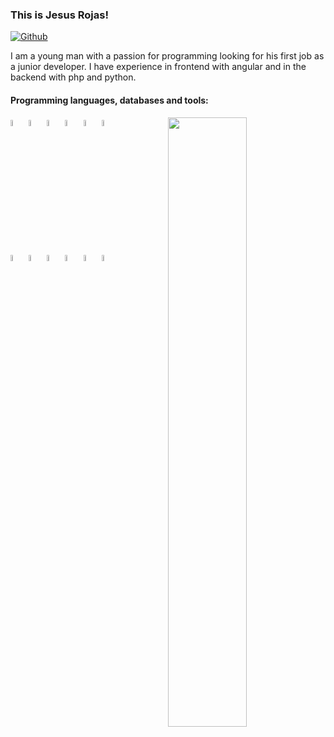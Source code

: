 ### This is Jesus Rojas!

[![Github](https://img.shields.io/badge/-Github-000?style=flat&logo=Github&logoColor=white)](https://github.com/Jesus-Rojas)

I am a young man with a passion for programming looking for his first job as a junior developer.
I have experience in frontend with angular and in the backend with php and python.


#### Programming languages, databases and tools: 
<p>
	<img width="50%" align="right" src="https://github-readme-stats.vercel.app/api?username=Jesus-Rojas&show_icons=true&hide_border=true" />

<code><img width="5%" src="https://www.vectorlogo.zone/logos/python/python-icon.svg"></code>
<code><img width="5%" src="https://www.vectorlogo.zone/logos/typescriptlang/typescriptlang-icon.svg"></code>
<code><img width="5%" src="https://www.vectorlogo.zone/logos/javascript/javascript-icon.svg"></code>
<code><img width="5%" src="https://www.vectorlogo.zone/logos/w3_html5/w3_html5-icon.svg"></code>
<code><img width="5%" src="https://www.vectorlogo.zone/logos/mysql/mysql-icon.svg"></code>
<code><img width="5%" src="https://www.vectorlogo.zone/logos/npmjs/npmjs-icon.svg"></code>
<br />
<br />
<code><img width="5%" src="https://www.vectorlogo.zone/logos/git-scm/git-scm-icon.svg"></code>
<code><img width="5%" src="https://www.vectorlogo.zone/logos/angular/angular-icon.svg"></code>
<code><img width="5%" src="https://www.vectorlogo.zone/logos/phpmyadmin/phpmyadmin-icon.svg"></code>
<code><img width="5%" src="https://www.vectorlogo.zone/logos/php/php-icon.svg"></code>
<code><img width="5%" src="https://www.vectorlogo.zone/logos/getbootstrap/getbootstrap-icon.svg"></code>
<code><img width="5%" src="https://www.vectorlogo.zone/logos/getpostman/getpostman-icon.svg"></code>
</p>


